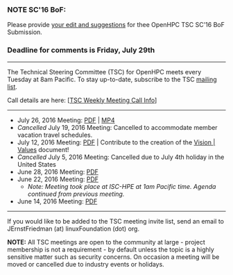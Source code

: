 ### NOTE SC'16 BoF: 
Please provide [your edit and suggestions](http://bit.ly/ohpctscsc16bof) for thee OpenHPC TSC SC'16 BoF Submission. 
### Deadline for comments is Friday, July 29th
***
The Technical Steering Committee (TSC) for OpenHPC meets every Tuesday at 8am Pacific. To stay up-to-date, subscribe to the TSC [mailing list](https://lists.openhpc.community/mailman/listinfo/openhpc-tsc). 

Call details are here: [[TSC Weekly Meeting Call Info](https://github.com/openhpc/ohpc/wiki/TSC-Weekly-Meeting-Call-Info:)]

***
* July 26, 2016 Meeting: [PDF](http://bit.ly/ohpctsc20160726agenda) | [MP4](http://bit.ly/ohpctsc20160726video) 
* _Cancelled_ July 19, 2016 Meeting: Cancelled to accommodate member vacation travel schedules.
* July 12, 2016 Meeting: [PDF](http://bit.ly/OHPCTSC20160712) | Contribute to the creation of the [Vision | Values](bit.ly/OHPCTSCVizVal) document!
* _Cancelled_ July 5, 2016 Meeting: Cancelled due to July 4th holiday in the United States
* June 28, 2016 Meeting: [PDF](http://bit.ly/ohpctsc20160628)
* June 22, 2016 Meeting: [PDF](http://bit.ly/OpenHPCTSC20160614)
    * _Note: Meeting took place at ISC-HPE at 1am Pacific time. Agenda continued from previous meeting._
* June 14, 2016 Meeting: [PDF](http://bit.ly/OpenHPCTSC20160614)

<!-- * June 07, 2016 Meeting: [PDF] -->
<!-- * May 31, 2016 Meeting: [PDF] -->

***

If you would like to be added to the TSC meeting invite list, send an email to JErnstFriedman (at) linuxFoundation (dot) org.

**NOTE:** All TSC meetings are open to the community at large - project membership is not a requirement - by default unless the topic is a highly sensitive matter such as security concerns. On occasion a meeting will be moved or cancelled due to industry events or holidays. 
